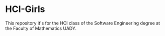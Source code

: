 # HCI-Girls
This repository it's for the HCI class of the Software Engineering degree at the Faculty of Mathematics UADY.
